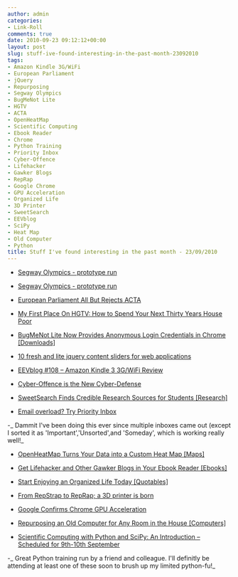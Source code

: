 ```yaml
---
author: admin
categories:
- Link-Roll
comments: true
date: 2010-09-23 09:12:12+00:00
layout: post
slug: stuff-ive-found-interesting-in-the-past-month-23092010
tags:
- Amazon Kindle 3G/WiFi
- European Parliament
- jQuery
- Repurposing
- Segway Olympics
- BugMeNot Lite
- HGTV
- ACTA
- OpenHeatMap
- Scientific Computing
- Ebook Reader
- Chrome
- Python Training
- Priority Inbox
- Cyber-Offence
- Lifehacker
- Gawker Blogs
- RepRap
- Google Chrome
- GPU Acceleration
- Organized Life
- 3D Printer
- SweetSearch
- EEVblog
- SciPy
- Heat Map
- Old Computer
- Python
title: Stuff I've found interesting in the past month - 23/09/2010
---
```



  * [Segway Olympics - prototype run](http://www.youtube.com/watch?v=m_ZCs9N372I&feature=autoshare)


  * [Segway Olympics - prototype run](http://www.youtube.com/watch?v=m_ZCs9N372I&feature=autoshare)


  * [European Parliament All But Rejects ACTA](http://rss.slashdot.org/~r/Slashdot/slashdot/~3/S3vxKhgu-ls/story01.htm)


  * [My First Place On HGTV: How to Spend Your Next Thirty Years House Poor](http://frugaldad.com/2010/09/06/my-first-place-on-hgtv-house-poor/)


  * [BugMeNot Lite Now Provides Anonymous Login Credentials in Chrome [Downloads]](http://feeds.gawker.com/~r/lifehacker/full/~3/Wlr5zm9ZzTo/bugmenot-lite-is-a-chrome-extension-that-provides-anonymous-login-credentials-with-a-click)


  * [10 fresh and lite jquery content sliders for web applications](http://www.webdeveloperjuice.com/2010/09/05/10-fresh-and-lite-jquery-content-sliders-for-web-applications/)


  * [EEVblog #108 – Amazon Kindle 3 3G/WiFi Review](http://feedproxy.google.com/~r/ElectronicsEngineeringVideoBlog/~3/CybrpWlBQTc/)


  * [Cyber-Offence is the New Cyber-Defense](http://www.schneier.com/blog/archives/2010/09/cyber-offence_i.html)


  * [SweetSearch Finds Credible Research Sources for Students [Research]](http://feeds.gawker.com/~r/lifehacker/full/~3/0Tw6mReS4n8/sweetsearch-finds-credible-primary-sources-for-students)


  * [Email overload? Try Priority Inbox](http://feedproxy.google.com/~r/blogspot/MKuf/~3/p3uVAG9oS18/email-overload-try-priority-inbox.html)

-_ Dammit I've been doing this ever since multiple inboxes came out (except I sorted it as 'Important','Unsorted',and 'Someday', which is working really well!_
  * [OpenHeatMap Turns Your Data into a Custom Heat Map [Maps]](http://feeds.gawker.com/~r/lifehacker/full/~3/90ouoDCPv7A/openheatmap-turns-your-data-into-a-custom-heat-map)


  * [Get Lifehacker and Other Gawker Blogs in Your Ebook Reader [Ebooks]](http://feeds.gawker.com/~r/lifehacker/full/~3/NJM8yU6ykWg/get-lifehacker-and-other-gawker-blogs-in-your-e+book-reader)


  * [Start Enjoying an Organized Life Today [Quotables]](http://feeds.gawker.com/~r/lifehacker/full/~3/R1QsFri1fGE/start-enjoying-an-organized-life-today)


  * [From RepStrap to RepRap; a 3D printer is born](http://hackaday.com/2010/08/29/from-repstrap-to-reprap-a-3d-printer-is-born/)


  * [Google Confirms Chrome GPU Acceleration](http://rss.slashdot.org/~r/Slashdot/slashdot/~3/WKxILmG5m4c/story01.htm)


  * [Repurposing an Old Computer for Any Room in the House [Computers]](http://feeds.gawker.com/~r/lifehacker/full/~3/WdVQmLmowEI/repurposing-an-old-computer-for-any-room-in-the-house)


  * [Scientific Computing with Python and SciPy: An Introduction – Scheduled for  9th-10th September](http://www.source-stc.co.uk/?p=49)

-_ Great Python training run by a friend and colleague. I'll definitly be attending at least one of these soon to brush up my limited python-fu!_
